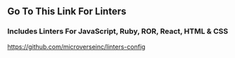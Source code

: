 ## Go To This Link For Linters
### Includes Linters For JavaScript, Ruby, ROR, React, HTML & CSS
https://github.com/microverseinc/linters-config